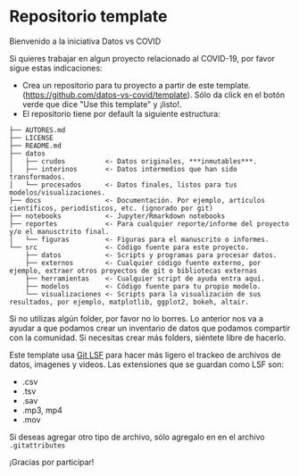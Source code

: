 # Repositorio template 

Bienvenido a la iniciativa Datos vs COVID

Si quieres trabajar en algun proyecto relacionado al COVID-19, por favor sigue estas indicaciones:

- Crea un repositorio para tu proyecto a partir de este  template. (https://github.com/datos-vs-covid/template). Sólo da click en el botón verde que dice "Use this template" y ¡listo!.
- El repositorio tiene por default la siguiente estructura:

```.
├── AUTORES.md
├── LICENSE
├── README.md
├── datos
│   ├── crudos          <- Datos originales, ***inmutables***.
│   ├── interinos       <- Datos intermedios que han sido transformados.
│   └── procesados      <- Datos finales, listos para tus modelos/visualizaciones.
├── docs                <- Documentación. Por ejemplo, artículos científicos, periodísticos, etc. (ignorado por git)
├── notebooks           <- Jupyter/Rmarkdown notebooks
├── reportes            <- Para cualquier reporte/informe del proyecto y/o el manusctrito final.
│   └── figuras         <- Figuras para el manuscrito o informes.
└── src                 <- Código fuente para este proyecto.
    ├── datos           <- Scripts y programas para procesar datos.
    ├── externos        <- Cualquier código fuente externo, por ejemplo, extraer otros proyectos de git o bibliotecas externas
    ├── herramientas    <- Cualquier script de ayuda entra aquí.
    ├── modelos         <- Código fuente para tu propio modelo.
    └── visualizaciones <- Scripts para la visualización de sus resultados, por ejemplo, matplotlib, ggplot2, bokeh, altair.
```

Si no utilizas algún folder, por favor no lo borres. Lo anterior nos va a ayudar a que podamos crear un inventario de datos que podamos compartir con la comunidad. Si necesitas crear más folders, siéntete libre de hacerlo.

Este template usa [Git LSF](https://git-lfs.github.com/) para hacer más ligero el trackeo de archivos de datos, imagenes y videos. Las extensiones que se guardan como LSF son:

- .csv
- .tsv
- .sav
- .mp3, mp4
- .mov

Si deseas agregar otro tipo de archivo, sólo agregalo en en el archivo `.gitattributes`

¡Gracias por participar!